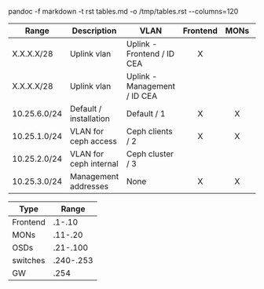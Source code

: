 pandoc -f markdown -t rst   tables.md  -o /tmp/tables.rst --columns=120

|    Range     |      Description       |             VLAN             | Frontend | MONs  | OSDs  | Switches | Bastion |
| ------------ | ---------------------- | ---------------------------- | :------: | :---: | :---: | :------: | :-----: |
| X.X.X.X/28   | Uplink vlan            | Uplink - Frontend / ID CEA   |    X     |       |       |          |         |
| X.X.X.X/28   | Uplink vlan            | Uplink - Management / ID CEA |          |       |       |          |    X    |
| 10.25.6.0/24 | Default / installation | Default / 1                  |    X     |   X   |   X   |          |         |
| 10.25.1.0/24 | VLAN for ceph access   | Ceph clients / 2             |    X     |   X   |   X   |          |         |
| 10.25.2.0/24 | VLAN for ceph internal | Ceph cluster / 3             |          |       |   X   |          |         |
| 10.25.3.0/24 | Management addresses   | None                         |    X     |   X   |   X   |    X     |         |


|   Type   |   Range   |
| -------- | --------- |
| Frontend | .1-.10    |
| MONs     | .11-.20   |
| OSDs     | .21-.100  |
| switches | .240-.253 |
| GW       | .254      |

